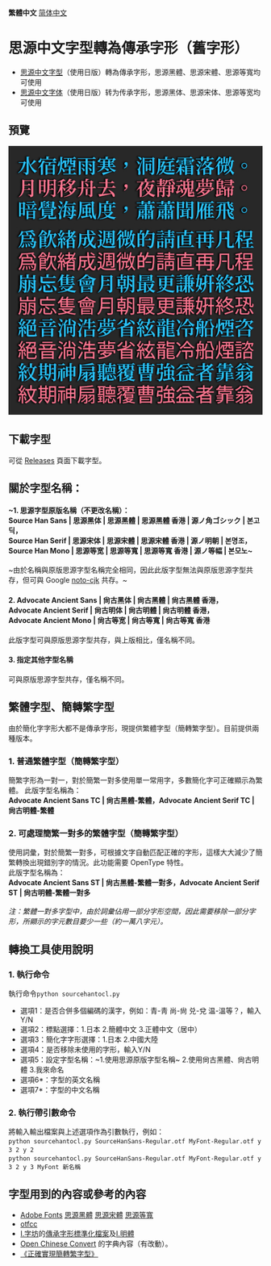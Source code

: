 **繁體中文** [简体中文](README-SC.md#思源中文字体转为传承字形旧字形)
# 思源中文字型轉為傳承字形（舊字形）
* [思源中文字型](https://github.com/adobe-fonts)（使用日版）轉為傳承字形，思源黑體、思源宋體、思源等寬均可使用 
* [思源中文字体](https://github.com/adobe-fonts)（使用日版）转为传承字形，思源黑体、思源宋体、思源等宽均可使用
## 預覽
![image](./pic/Pic003.jpg)  
## 下載字型
可從 [Releases](https://github.com/GuiWonder/SourceHanToClassic/releases) 頁面下載字型。
## 關於字型名稱：
#### ~1. 思源字型原版名稱（不更改名稱）： <br />Source Han Sans | 思源黑体 | 思源黑體 | 思源黑體 香港 | 源ノ角ゴシック | 본고딕，<br />Source Han Serif | 思源宋体 | 思源宋體 | 思源宋體 香港 | 源ノ明朝 | 본명조，<br />Source Han Mono | 思源等宽 | 思源等寬 | 思源等寬 香港 | 源ノ等幅 | 본모노~
~由於名稱與原版思源字型名稱完全相同，因此此版字型無法與原版思源字型共存，但可與 Google [noto-cjk](https://github.com/googlefonts/noto-cjk) 共存。~
#### 2. Advocate Ancient Sans | 尙古黑体 | 尙古黑體 | 尙古黑體 香港，<br />Advocate Ancient Serif | 尙古明体 | 尙古明體 | 尙古明體 香港，<br />Advocate Ancient Mono | 尙古等宽 | 尙古等寬 | 尙古等寬 香港
此版字型可與原版思源字型共存，與上版相比，僅名稱不同。
#### 3. 指定其他字型名稱
可與原版思源字型共存，僅名稱不同。
## 繁體字型、簡轉繁字型
由於簡化字字形大都不是傳承字形，現提供繁體字型（簡轉繁字型）。目前提供兩種版本。
### 1. 普通繁體字型（簡轉繁字型）
簡繁字形為一對一，對於簡繁一對多使用單一常用字，多數簡化字可正確顯示為繁體。
此版字型名稱為：<br />
**Advocate Ancient Sans TC | 尙古黑體-繁體，Advocate Ancient Serif TC | 尙古明體-繁體**
### 2. 可處理簡繁一對多的繁體字型（簡轉繁字型）
使用詞彙，對於簡繁一對多，可根據文字自動匹配正確的字形，這樣大大減少了簡繁轉換出現錯別字的情況。此功能需要 OpenType 特性。<br />
此版字型名稱為：<br />
**Advocate Ancient Sans ST | 尙古黑體-繁體一對多，Advocate Ancient Serif ST | 尙古明體-繁體一對多**
<br /><br />
*注：繁體一對多字型中，由於詞彙佔用一部分字形空間，因此需要移除一部分字形，所顯示的字元數目要少一些（約一萬八字元）。*

## 轉換工具使用說明
### 1. 執行命令
執行命令`python sourcehantocl.py`
* 選項1：是否合併多個編碼的漢字，例如：青-靑 尚-尙 兑-兌 温-溫等？，輸入Y/N
* 選項2：標點選擇：1.日本 2.簡體中文 3.正體中文（居中）
* 選項3：簡化字字形選擇：1.日本 2.中國大陸
* 選項4：是否移除未使用的字形，輸入Y/N
* 選項5：設定字型名稱：~1.使用思源原版字型名稱~ 2.使用尙古黑體、尙古明體 3.我來命名
* 選項6*：字型的英文名稱
* 選項7*：字型的中文名稱
### 2. 執行帶引數命令
將輸入輸出檔案與上述選項作為引數執行，例如：<br /> `python sourcehantocl.py SourceHanSans-Regular.otf MyFont-Regular.otf y 3 2 y 2`<br />
`python sourcehantocl.py SourceHanSans-Regular.otf MyFont-Regular.otf y 3 2 y 3 MyFont 新名稱`

## 字型用到的內容或參考的內容
* [Adobe Fonts](https://github.com/adobe-fonts) [思源黑體](https://github.com/adobe-fonts/source-han-sans) [思源宋體](https://github.com/adobe-fonts/source-han-serif) [思源等寬](https://github.com/adobe-fonts/source-han-mono)
* [otfcc](https://github.com/caryll/otfcc)
* [I.字坊](https://github.com/ichitenfont)的[傳承字形標準化檔案](https://github.com/ichitenfont/inheritedglyphs)及[I.明體](https://github.com/ichitenfont/I.Ming)
* [Open Chinese Convert](https://github.com/BYVoid/OpenCC) 的字典內容（有改動）。
* [《正確實現簡轉繁字型》](https://ayaka.shn.hk/s2tfont/hant/)

